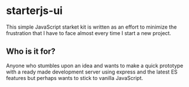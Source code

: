 # starterjs-ui

This simple JavaScript starket kit is written as an effort to minimize the frustration that I have to face almost every time I start a new project. 

## Who is it for?
Anyone who stumbles upon an idea and wants to make a quick prototype with a ready made development server using express and the latest ES features but perhaps wants to stick to vanilla JavaScript.

